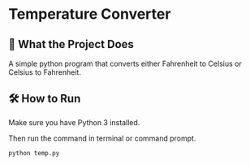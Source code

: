 # Temperature Converter

## 🚀 What the Project Does
A simple python program that converts either Fahrenheit to Celsius or Celsius to Fahrenheit.

## 🛠️ How to Run
Make sure you have Python 3 installed.

Then run the command in terminal or command prompt.
```bash
python temp.py
